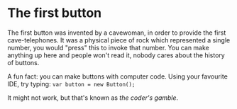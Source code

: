 # The first button
The first button was invented by a cavewoman, in order to provide the first cave-telephones. It was a physical piece of rock which represented a single number, you would "press" this to invoke that number. You can make anything up here and people won't read it, nobody cares about the history of buttons.

A fun fact: you can make buttons with computer code. Using your favourite IDE, try typing:
```var button = new Button();```

It might not work, but that's known as _the coder's gamble_.